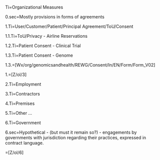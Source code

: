 Ti=Organizational Measures

0.sec=Mostly provisions in forms of agreements 

1.Ti=User/Customer/Patient/Principal Agreement/ToU/Consent

1.1.Ti=ToU/Privacy - Airline Reservations

1.2.Ti=Patient Consent - Clinical Trial

1.3.Ti=Patient Consent - Genome

1.3.=[Wx/org/genomicsandhealth/REWG/Consent/In/EN/Form/Form_V02]

1.=[Z/ol/3]

2.Ti=Employment

3.Ti=Contractors

4.Ti=Premises

5.Ti=Other ...

6.Ti=Government

6.sec=Hypothetical - (but must it remain so?) - engagements by governments with jurisdiction regarding their practices, expressed in contract language. 

=[Z/ol/6]